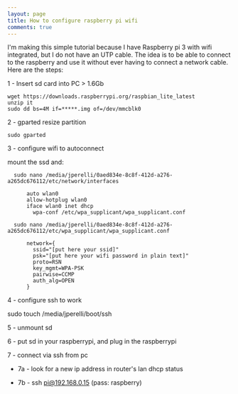 ```yaml
---
layout: page
title: How to configure raspberry pi wifi
comments: true 
---
```


I'm making this simple tutorial because I have Raspberry pi 3 with wifi integrated, but I do not have an UTP cable. The idea is to be able to connect to the raspberry and use it without ever having to connect a network cable. Here are the steps:

1 - Insert sd card into PC > 1.6Gb

    wget https://downloads.raspberrypi.org/raspbian_lite_latest
    unzip it
    sudo dd bs=4M if=*****.img of=/dev/mmcblk0


2 - gparted resize partition

    sudo gparted


3 - configure wifi to autoconnect

  mount the ssd and:

```
  sudo nano /media/jperelli/0aed834e-8c8f-412d-a276-a265dc676112/etc/network/interfaces

      auto wlan0
      allow-hotplug wlan0
      iface wlan0 inet dhcp  
        wpa-conf /etc/wpa_supplicant/wpa_supplicant.conf

  sudo nano /media/jperelli/0aed834e-8c8f-412d-a276-a265dc676112/etc/wpa_supplicant/wpa_supplicant.conf

      network={
        ssid="[put here your ssid]"
        psk="[put here your wifi password in plain text]"
        proto=RSN
        key_mgmt=WPA-PSK
        pairwise=CCMP
        auth_alg=OPEN
      }
```

4 - configure ssh to work

  sudo touch /media/jperelli/boot/ssh

5 - unmount sd

6 - put sd in your raspberrypi, and plug in the raspberrypi

7 - connect via ssh from pc

  - 7a - look for a new ip address in router's lan dhcp status

  - 7b - ssh pi@192.168.0.15 (pass: raspberry)

